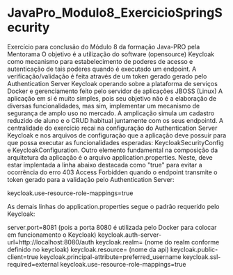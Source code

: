 # JavaPro_Modulo8_ExercicioSpringSecurity
Exercício para conclusão do Módulo 8 da formação Java-PRO pela Mentorama
O objetivo é a utilização do software (opensource) Keycloak  como mecanismo para estabelecimento de poderes de acesso e 
autenticação de tais poderes quando é executado um endpoint. A verificação/validação é feita através de um token gerado gerado pelo Authentication Server Keycloak
operando sobre a plataforma de serviços Docker e gerenciamento feito pelo servidor de aplicações JBOSS (Linux)
A aplicação em si é muito simples, pois seu objetivo não é a elaboração de diversas funcionalidades, mas sim, implementar um mecanismo de segurança de amplo uso
no mercado. A amplicação simula um cadastro reduzido de aluno e o CRUD habitual juntamente com os seus endpointd.
A centralidade do exercício recai na configuração do Authentication Server Keycloak e nos arquivos de configuração que a aplicação deve possuir para que possa
executar as funcionalidades esperadas: KeycloakSecurityConfig e KeycloakConfiguration.
Outro elemento fundamental na composição da arquitetura da aplicação é o arquivo application.properties. Neste, deve estar implentada a linha abaixo destacada 
como "true" para evitar a ocorrência do erro 403 Access Forbidden quando o endpoint transmite o token gerado para a validação pelo Authentication Server:

keycloak.use-resource-role-mappings=true

As demais linhas do application.properties segue o padrão requerido pelo Keycloak:

server.port=8081 (pois a porta 8080 é utilizada pelo Docker para colocar em funcionamento o Keycloak)
keycloak.auth-server-url=http://localhost:8080/auth
keycloak.realm= (nome do realm conforme definido no keycloak)
keycloak.resource= (nome da api)
keycloak.public-client=true
keycloak.principal-attribute=preferred_username
keycloak.ssl-required=external
keycloak.use-resource-role-mappings=true
